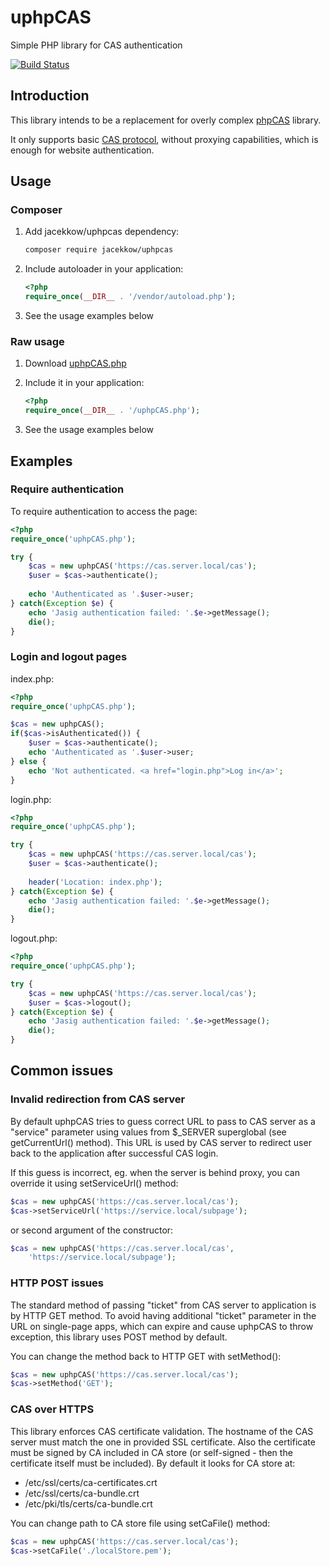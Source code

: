 # uphpCAS

Simple PHP library for CAS authentication

[![Build Status](https://travis-ci.org/jacekkow/uphpCAS.svg?branch=master)](https://travis-ci.org/jacekkow/uphpCAS)

## Introduction

This library intends to be a replacement for overly complex
[phpCAS](https://wiki.jasig.org/display/casc/phpcas) library.

It only supports basic [CAS protocol](http://jasig.github.io/cas/4.0.x/protocol/CAS-Protocol.html),
without proxying capabilities, which is enough for website authentication.

## Usage

### Composer

1. Add jacekkow/uphpcas dependency:
	
	```bash
	composer require jacekkow/uphpcas
	```

1. Include autoloader in your application:
	
	```php
	<?php
	require_once(__DIR__ . '/vendor/autoload.php');
	```

1. See the usage examples below

### Raw usage

1. Download [uphpCAS.php](https://raw.githubusercontent.com/jacekkow/uphpCAS/master/uphpCAS.php)
1. Include it in your application:
	
	```php
	<?php
	require_once(__DIR__ . '/uphpCAS.php');
	```

1. See the usage examples below

## Examples

### Require authentication

To require authentication to access the page:

```php
<?php
require_once('uphpCAS.php');

try {
    $cas = new uphpCAS('https://cas.server.local/cas');
    $user = $cas->authenticate();
    
    echo 'Authenticated as '.$user->user;
} catch(Exception $e) {
    echo 'Jasig authentication failed: '.$e->getMessage();
    die();
}
```

### Login and logout pages

index.php:

```php
<?php
require_once('uphpCAS.php');

$cas = new uphpCAS();
if($cas->isAuthenticated()) {
    $user = $cas->authenticate();
    echo 'Authenticated as '.$user->user;
} else {
    echo 'Not authenticated. <a href="login.php">Log in</a>';
}
```

login.php:

```php
<?php
require_once('uphpCAS.php');

try {
    $cas = new uphpCAS('https://cas.server.local/cas');
    $user = $cas->authenticate();
    
    header('Location: index.php');
} catch(Exception $e) {
    echo 'Jasig authentication failed: '.$e->getMessage();
    die();
}
```

logout.php:

```php
<?php
require_once('uphpCAS.php');

try {
    $cas = new uphpCAS('https://cas.server.local/cas');
    $user = $cas->logout();
} catch(Exception $e) {
    echo 'Jasig authentication failed: '.$e->getMessage();
    die();
}
```

## Common issues

### Invalid redirection from CAS server

By default uphpCAS tries to guess correct URL to pass to CAS server
as a "service" parameter using values from $_SERVER superglobal
(see getCurrentUrl() method). This URL is used by CAS server
to redirect user back to the application after successful CAS login.

If this guess is incorrect, eg. when the server is behind proxy,
you can override it using setServiceUrl() method:

```php
$cas = new uphpCAS('https://cas.server.local/cas');
$cas->setServiceUrl('https://service.local/subpage');
```

or second argument of the constructor:

```php
$cas = new uphpCAS('https://cas.server.local/cas',
	'https://service.local/subpage');
```

### HTTP POST issues

The standard method of passing "ticket" from CAS server to application
is by HTTP GET method. To avoid having additional "ticket" parameter
in the URL on single-page apps, which can expire and cause uphpCAS
to throw exception, this library uses POST method by default.

You can change the method back to HTTP GET with setMethod():

```php
$cas = new uphpCAS('https://cas.server.local/cas');
$cas->setMethod('GET');
```

### CAS over HTTPS

This library enforces CAS certificate validation. The hostname
of the CAS server must match the one in provided SSL certificate.
Also the certificate must be signed by CA included in CA store
(or self-signed - then the certificate itself must be included).
By default it looks for CA store at:

- /etc/ssl/certs/ca-certificates.crt
- /etc/ssl/certs/ca-bundle.crt
- /etc/pki/tls/certs/ca-bundle.crt

You can change path to CA store file using setCaFile() method:

```php
$cas = new uphpCAS('https://cas.server.local/cas');
$cas->setCaFile('./localStore.pem');
```
